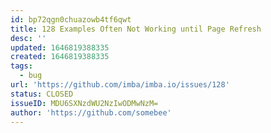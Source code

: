 ```yaml
---
id: bp72qgn0chuazowb4tf6qwt
title: 128 Examples Often Not Working until Page Refresh
desc: ''
updated: 1646819388335
created: 1646819388335
tags:
  - bug
url: 'https://github.com/imba/imba.io/issues/128'
status: CLOSED
issueID: MDU6SXNzdWU2NzIwODMwNzM=
author: 'https://github.com/somebee'
---
```


<!--!https://gitspeak.com/-/nip4ohLd973e4-->

